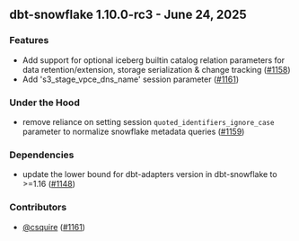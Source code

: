## dbt-snowflake 1.10.0-rc3 - June 24, 2025

### Features

- Add support for optional iceberg builtin catalog relation parameters for data retention/extension, storage serialization & change tracking ([#1158](https://github.com/dbt-labs/dbt-adapters/issues/1158))
- Add 's3_stage_vpce_dns_name' session parameter ([#1161](https://github.com/dbt-labs/dbt-adapters/issues/1161))

### Under the Hood

- remove reliance on setting session `quoted_identifiers_ignore_case` parameter to normalize snowflake metadata queries ([#1159](https://github.com/dbt-labs/dbt-adapters/issues/1159))

### Dependencies

- update the lower bound for dbt-adapters version in dbt-snowflake to >=1.16 ([#1148](https://github.com/dbt-labs/dbt-adapters/pull/1148))

### Contributors
- [@csquire](https://github.com/csquire) ([#1161](https://github.com/dbt-labs/dbt-adapters/issues/1161))
